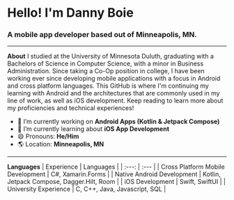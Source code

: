 # Hello! I'm Danny Boie
### A mobile app developer based out of Minneapolis, MN. 
---

**About** 
I studied at the University of Minnesota Duluth, graduating with a Bachelors of Science in Computer Science, with a minor in Business Administration. Since taking a Co-Op position in college, I have been working ever since developing mobile applications with a focus in Android and cross platform languages. This GitHub is where I'm continuing my learning with Android and the architectures that are commonly used in my line of work, as well as iOS development. Keep reading to learn more about my proficiencies and technical experiences! 

- 🔭 I’m currently working on **Android Apps (Kotlin & Jetpack Compose)**
- 🌱 I’m currently learning about **iOS App Development**
- 😄 Pronouns: **He/Him**
- 🌎 Location: **Minneapolis, MN**

---

**Languages** 
| Experience | Languages |
| :---: | :--- |
| Cross Platform Mobile Development | C#, Xamarin.Forms |
| Native Android Development | Kotlin, Jetpack Compose, Dagger.Hilt, Room |
| iOS Development | Swift, SwiftUI |
| University Experience | C, C++, Java, Javascript, SQL |




<!--
**Danny-Boie/Danny-Boie** is a ✨ _special_ ✨ repository because its `README.md` (this file) appears on your GitHub profile.

Here are some ideas to get you started:


Language Proficiencies: C#, Kotlin, Jetpack Compose, Java, C++, Xamarin.Forms, SQL, 
Architecture Proficiencies: MVP, MvvM, Clean Architecture, Dependency Injection 
Systems & Tools: Android Studios, Visual Studio, Azure DevOps, Dagger Hilt, Jetpack Compose,  Git, Google Analytics, Google Firebase, Google Sites,  XCode, Visual Studio Code
Operating Systems: MacOS, Windows, Linux, Android, iOS



- 🔭 I’m currently working on ...
- 🌱 I’m currently learning ...
- 👯 I’m looking to collaborate on ...
- 🤔 I’m looking for help with ...
- 💬 Ask me about ...
- 📫 How to reach me: ...
- 😄 Pronouns: ...
- ⚡ Fun fact: ...
-->
